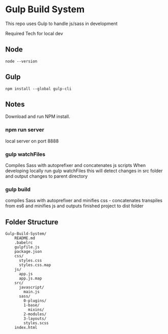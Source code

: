 # Gulp Build System #
This repo uses Gulp to handle js/sass in development

Required Tech for local dev

## Node 
```
node --version
```

## Gulp
```
npm install --global gulp-cli
```


## Notes

Download and run NPM install.

### npm run server ###
local server on port 8888
### gulp watchFiles ###
Compiles Sass with autoprefixer and concatenates js scripts 
When developing locally run gulp watchFiles this will detect changes in src folder and output changes to parent directory

### gulp build ### 
compiles Sass with autoprefixer and minifies css - concatenates transpiles from es6 and minifies js and outputs finished project to dist folder


## Folder Structure

```
Gulp-Build-System/
    README.md
    .babelrc
    gulpfile.js
    package.json
    css/
      styles.css
      styles.css.map
    js/
      app.js
      app.js.map
    src/
      javascript/
        main.js
      sass/
        0-plugins/
        1-base/
          mixins/
        2-modules/
        3-layouts/
        styles.scss
    index.html
  
```
